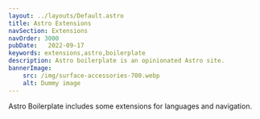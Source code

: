 ```yaml
---
layout: ../layouts/Default.astro
title: Astro Extensions
navSection: Extensions
navOrder: 3000
pubDate:   2022-09-17
keywords: extensions,astro,boilerplate
description: Astro boilerplate is an opinionated Astro site.
bannerImage:
    src: /img/surface-accessories-700.webp
    alt: Dummy image
---
```


Astro Boilerplate includes some extensions for languages and navigation.